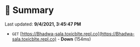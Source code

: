 # 📖 Summary
Last updated: **9/4/2021, 3:45:47 PM**

- `GET` [https://Bhadwa-sala.toxicblte.repl.co](https://Bhadwa-sala.toxicblte.repl.co) - **Down** (154ms)
